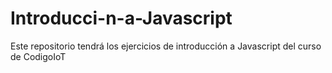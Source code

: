 # Introducci-n-a-Javascript
Este repositorio tendrá los ejercicios de introducción a Javascript del curso de CodigoIoT

